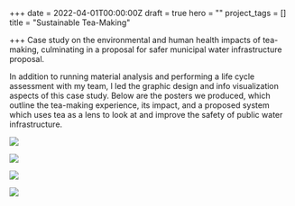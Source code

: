 +++
date = 2022-04-01T00:00:00Z
draft = true
hero = ""
project_tags = []
title = "Sustainable Tea-Making"

+++
Case study on the environmental and human health impacts of tea-making, culminating in a proposal for safer municipal water infrastructure proposal.

In addition to running material analysis and performing a life cycle assessment with my team, I led the graphic design and info visualization aspects of this case study. Below are the posters we produced, which outline the tea-making experience, its impact, and a proposed system which uses tea as a lens to look at and improve the safety of public water infrastructure.

![](/images/sustainable-tea-experience.png)

![](/images/sustainable-tea-impact.png)

![](/images/sustainable-tea-design-a.png)

![](/images/sustainable-tea-design-b.png)